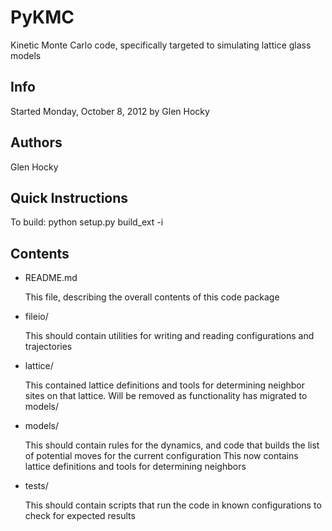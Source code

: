 PyKMC
=====

Kinetic Monte Carlo code, specifically targeted to simulating lattice glass models

Info
-------
Started Monday, October 8, 2012 by Glen Hocky

Authors
-------
Glen Hocky

Quick Instructions
------------------
To build:
    python setup.py build_ext -i

Contents
-----------
* README.md

    This file, describing the overall contents of this code package
* fileio/

    This should contain utilities for writing and reading configurations and
        trajectories
* lattice/

    This contained lattice definitions and tools for determining neighbor
        sites on that lattice. Will be removed as functionality has migrated
        to models/
* models/

    This should contain rules for the dynamics, and code that builds the list
        of potential moves for the current configuration
    This now contains lattice definitions and tools for determining neighbors
* tests/

    This should contain scripts that run the code in known configurations to 
        check for expected results


